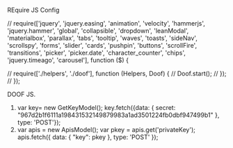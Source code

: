REquire JS Config

// require(['jquery', 'jquery.easing', 'animation', 'velocity', 'hammerjs', 'jquery.hammer', 'global', 'collapsible', 'dropdown', 'leanModal', 'materialbox', 'parallax', 'tabs', 'tooltip', 'waves', 'toasts', 'sideNav', 'scrollspy', 'forms', 'slider', 'cards', 'pushpin', 'buttons', 'scrollFire', 'transitions', 'picker', 'picker.date', 'character_counter', 'chips', 'jquery.timeago', 'carousel'], function ($) {

// 	require(['./helpers', './doof'], function (Helpers, Doof) {
// 		Doof.start();
// 	});
// });


DOOF JS.
1. var key= new GetKeyModel(); key.fetch({data: { secret: "967d2b1f6111a198431532149879983a1ad3501224fb0dbf947499b1" }, type: 'POST'});
2. var apis = new ApisModel(); var pkey = apis.get('privateKey'); apis.fetch({ data: { "key": pkey }, type: 'POST' });